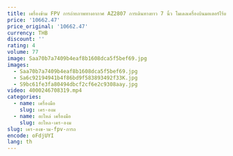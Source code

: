 ```yaml
---
title: เครื่องข้าม FPV การถ่ายภาพทางอากาศ AZ2807 การเดินทางยาว 7 นิ้ว โมเดลเครื่องบินมอเตอร์ไร้แปรงถ่าน
price: '10662.47'
price_original: '10662.47'
currency: THB
discount: ''
rating: 4
volume: 77
image: Saa70b7a7409b4eaf8b1608dca5f5bef69.jpg
images:
  - Saa70b7a7409b4eaf8b1608dca5f5bef69.jpg
  - Sa6c92194941b4f86bd9f583893492f33K.jpg
  - S9bc61fe3fa80494dbcf2cf6e2c9308aay.jpg
video: 4000246708319.mp4
categories:
  - name: เครื่องมือ
    slug: เคร-องม
  - name: อะไหล่ เครื่องมือ
    slug: อะไหล-เคร-องม
slug: เคร-องข-าม-fpv-การถ
encode: oFdjUYI
lang: th
---
```

  
